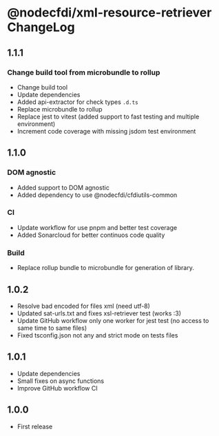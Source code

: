 # @nodecfdi/xml-resource-retriever ChangeLog

## 1.1.1

### Change build tool from microbundle to rollup

- Change build tool
- Update dependencies
- Added api-extractor for check types `.d.ts`
- Replace microbundle to rollup
- Replace jest to vitest (added support to fast testing and multiple environment)
- Increment code coverage with missing jsdom test environment

## 1.1.0

### DOM agnostic

- Added support to DOM agnostic
- Added dependency to use @nodecfdi/cfdiutils-common

### CI

- Update workflow for use pnpm and better test coverage
- Added Sonarcloud for better continuos code quality

### Build

- Replace rollup bundle to microbundle for generation of library.

## 1.0.2

- Resolve bad encoded for files xml (need utf-8)
- Updated sat-urls.txt and fixes xsl-retriever test (works :3)
- Update GitHub workflow only one worker for jest test (no access to same time to same files)
- Fixed tsconfig.json not any and strict mode on tests files

## 1.0.1

- Update dependencies
- Small fixes on async functions
- Improve GitHub workflow CI

## 1.0.0

- First release
